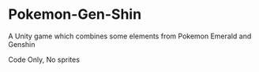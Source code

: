 # Pokemon-Gen-Shin
A Unity game which combines some elements from Pokemon Emerald and Genshin

Code Only, No sprites
